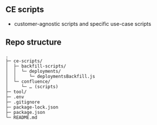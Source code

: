 ## CE scripts
- customer-agnostic scripts and specific use-case scripts

## Repo structure
```
.
├─ ce-scripts/
│  ├─ backfill-scripts/
│  │  └─ deployments/
│  │     └─ deploymentsBackfill.js
│  └─ confluence/
│     └─ … (scripts)
├─ tool/
├─ .env
├─ .gitignore
├─ package-lock.json
├─ package.json
└─ README.md

```
